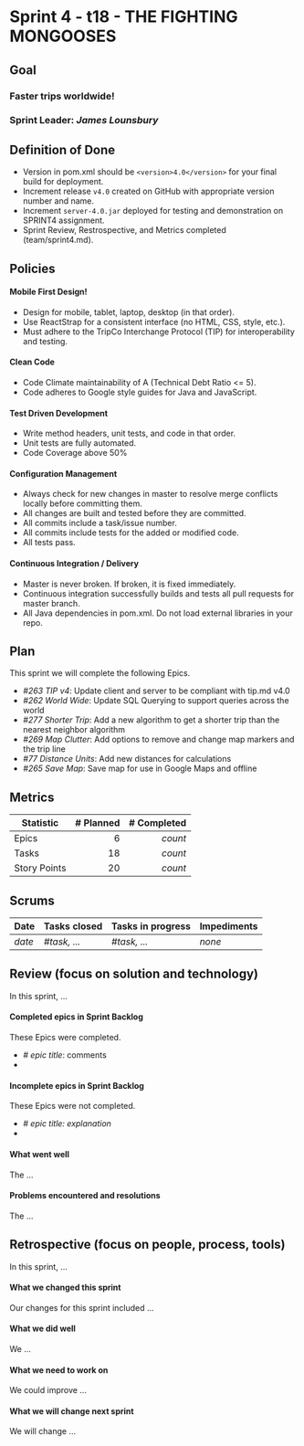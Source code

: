 # Sprint 4 - t18 - THE FIGHTING MONGOOSES

## Goal

### Faster trips worldwide!
### Sprint Leader: *James Lounsbury*

## Definition of Done

* Version in pom.xml should be `<version>4.0</version>` for your final build for deployment.
* Increment release `v4.0` created on GitHub with appropriate version number and name.
* Increment `server-4.0.jar` deployed for testing and demonstration on SPRINT4 assignment.
* Sprint Review, Restrospective, and Metrics completed (team/sprint4.md).

## Policies

#### Mobile First Design!
* Design for mobile, tablet, laptop, desktop (in that order).
* Use ReactStrap for a consistent interface (no HTML, CSS, style, etc.).
* Must adhere to the TripCo Interchange Protocol (TIP) for interoperability and testing.
#### Clean Code
* Code Climate maintainability of A (Technical Debt Ratio <= 5).
* Code adheres to Google style guides for Java and JavaScript.
#### Test Driven Development
* Write method headers, unit tests, and code in that order.
* Unit tests are fully automated.
* Code Coverage above 50%
#### Configuration Management
* Always check for new changes in master to resolve merge conflicts locally before committing them.
* All changes are built and tested before they are committed.
* All commits include a task/issue number.
* All commits include tests for the added or modified code.
* All tests pass.
#### Continuous Integration / Delivery 
* Master is never broken.  If broken, it is fixed immediately.
* Continuous integration successfully builds and tests all pull requests for master branch.
* All Java dependencies in pom.xml.  Do not load external libraries in your repo. 


## Plan

This sprint we will complete the following Epics.

* *#263 TIP v4*: Update client and server to be compliant with tip.md v4.0
* *#262 World Wide*: Update SQL Querying to support queries across the world
* *#277 Shorter Trip*: Add a new algorithm to get a shorter trip than the nearest neighbor algorithm
* *#269 Map Clutter*: Add options to remove and change map markers and the trip line
* *#77 Distance Units*: Add new distances for calculations
* *#265 Save Map*: Save map for use in Google Maps and offline


## Metrics

| Statistic | # Planned | # Completed |
| --- | ---: | ---: |
| Epics | 6 | *count* |
| Tasks |  18   | *count* | 
| Story Points |  20  | *count* | 


## Scrums

| Date | Tasks closed  | Tasks in progress | Impediments |
| :--- | :--- | :--- | :--- |
| *date* | *#task, ...* | *#task, ...* | *none* | 


## Review (focus on solution and technology)

In this sprint, ...

#### Completed epics in Sprint Backlog 

These Epics were completed.

* *# epic title*: comments
* 

#### Incomplete epics in Sprint Backlog 

These Epics were not completed.

* *# epic title: explanation*
*

#### What went well

The ...


#### Problems encountered and resolutions

The ...


## Retrospective (focus on people, process, tools)

In this sprint, ...

#### What we changed this sprint

Our changes for this sprint included ...

#### What we did well

We ...

#### What we need to work on

We could improve ...

#### What we will change next sprint 

We will change ...

